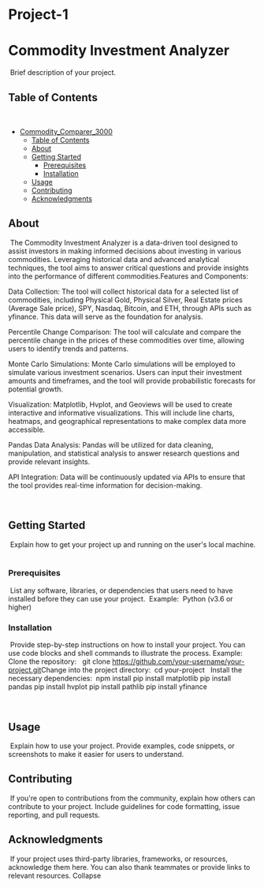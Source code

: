 # Project-1
# Commodity Investment Analyzer
​
Brief description of your project.
​
## Table of Contents
​
- [Commodity_Comparer_3000](#project-name)
  - [Table of Contents](#table-of-contents)
  - [About](#about)
  - [Getting Started](#getting-started)
    - [Prerequisites](#prerequisites)
    - [Installation](#installation)
  - [Usage](#usage)
  - [Contributing](#contributing)
  - [Acknowledgments](#acknowledgments)
​
## About
​
The Commodity Investment Analyzer is a data-driven tool designed to assist investors in making informed decisions about investing in various commodities. Leveraging historical data and advanced analytical techniques, the tool aims to answer critical questions and provide insights into the performance of different commodities.Features and Components:

Data Collection: The tool will collect historical data for a selected list of commodities, including Physical Gold, Physical Silver, Real Estate prices (Average Sale price), SPY, Nasdaq, Bitcoin, and ETH, through APIs such as yfinance. This data will serve as the foundation for analysis.

Percentile Change Comparison: The tool will calculate and compare the percentile change in the prices of these commodities over time, allowing users to identify trends and patterns.

Monte Carlo Simulations: Monte Carlo simulations will be employed to simulate various investment scenarios. Users can input their investment amounts and timeframes, and the tool will provide probabilistic forecasts for potential growth.

Visualization: Matplotlib, Hvplot, and Geoviews will be used to create interactive and informative visualizations. This will include line charts, heatmaps, and geographical representations to make complex data more accessible.

Pandas Data Analysis: Pandas will be utilized for data cleaning, manipulation, and statistical analysis to answer research questions and provide relevant insights.

API Integration: Data will be continuously updated via APIs to ensure that the tool provides real-time information for decision-making.


​
## Getting Started
​
Explain how to get your project up and running on the user's local machine.
​
### Prerequisites
​
List any software, libraries, or dependencies that users need to have installed before they can use your project.
​
Example:
​
        Python (v3.6 or higher)
​
​
### Installation
​
Provide step-by-step instructions on how to install your project. You can use code blocks and shell commands to illustrate the process.
​
Example:
​
Clone the repository:
​
​
        git clone https://github.com/your-username/your-project.git
​
Change into the project directory:
​
        cd your-project
​
​
Install the necessary dependencies:
​
​npm install 
pip install matplotlib
pip install pandas
pip install hvplot
pip install pathlib
pip install yfinance

​
## Usage
​
Explain how to use your project. Provide examples, code snippets, or screenshots to make it easier for users to understand.
​
## Contributing
​
If you're open to contributions from the community, explain how others can contribute to your project. Include guidelines for code formatting, issue reporting, and pull requests.
​
## Acknowledgments
​
If your project uses third-party libraries, frameworks, or resources, acknowledge them here. You can also thank teammates or provide links to relevant resources.
Collapse












